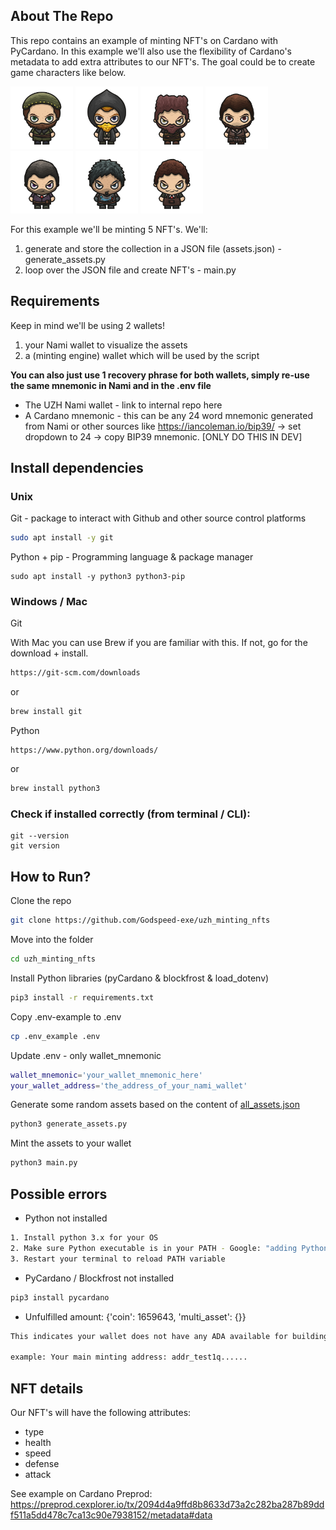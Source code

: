 ## About The Repo

This repo contains an example of minting NFT's on Cardano with PyCardano. In this example we'll also use the flexibility of Cardano's metadata to add extra attributes to our NFT's. The goal could be to create game characters like below.
<p float="left">

<img src="assets/artist.png" alt="Artist" width="100"/>
<img src="assets/astrologer.png" alt="Artist" width="100"/>
<img src="assets/blacksmith.png" alt="Artist" width="100"/>
<img src="assets/citizen.png" alt="Artist" width="100"/>
<img src="assets/herbalist.png" alt="Artist" width="100"/>
<img src="assets/hunter.png" alt="Artist" width="100"/>
<img src="assets/jeweler.png" alt="Artist" width="100"/>
</p>


For this example we'll be minting 5 NFT's. We'll:
1. generate and store the collection in a JSON file (assets.json) - generate_assets.py
2. loop over the JSON file and create NFT's - main.py



## Requirements

Keep in mind we'll be using 2 wallets!
1. your Nami wallet to visualize the assets
2. a (minting engine) wallet which will be used by the script

**You can also just use 1 recovery phrase for both wallets, simply re-use the same mnemonic in Nami and in the .env file**

- The UZH Nami wallet - link to internal repo here
- A Cardano mnemonic - this can be any 24 word mnemonic generated from Nami or other sources like https://iancoleman.io/bip39/ -> set dropdown to 24 -> copy BIP39 mnemonic. [ONLY DO THIS IN DEV]

## Install dependencies


### Unix 
Git - package to interact with Github and other source control platforms


```bash
sudo apt install -y git
```

Python + pip - Programming language & package manager

    sudo apt install -y python3 python3-pip

### Windows / Mac

Git 

With Mac you can use Brew if you are familiar with this. If not, go for the download + install. 


```bash
https://git-scm.com/downloads
```
or
```bash
brew install git
```

Python

```
https://www.python.org/downloads/
```
or
```bash
brew install python3
```

### Check if installed correctly (from terminal / CLI):

    git --version
    git version





## How to Run?

Clone the repo
```bash
git clone https://github.com/Godspeed-exe/uzh_minting_nfts
```

Move into the folder
```bash
cd uzh_minting_nfts
```
Install Python libraries (pyCardano & blockfrost & load_dotenv)
```bash
pip3 install -r requirements.txt
```

Copy .env-example to .env
```bash
cp .env_example .env
```

Update .env - only wallet_mnemonic
```bash
wallet_mnemonic='your_wallet_mnemonic_here'
your_wallet_address='the_address_of_your_nami_wallet'
```

Generate some random assets based on the content of [all_assets.json](all_assets.json)
```bash
python3 generate_assets.py
```
Mint the assets to your wallet
```bash
python3 main.py
```

## Possible errors

- Python not installed
```bash
1. Install python 3.x for your OS
2. Make sure Python executable is in your PATH - Google: "adding Python to PATH [your OS here]"
3. Restart your terminal to reload PATH variable
```

- PyCardano / Blockfrost not installed
```bash
pip3 install pycardano
```

- Unfulfilled amount:
 {'coin': 1659643, 'multi_asset': {}}
```bash
This indicates your wallet does not have any ADA available for building the transaction. Make sure you send ADA (ex: 10 ADA) to the address generated in your terminal.

example: Your main minting address: addr_test1q......
```
## NFT details
Our NFT's will have the following attributes: 
- type
- health
- speed
- defense
- attack

See example on Cardano Preprod: https://preprod.cexplorer.io/tx/2094d4a9ffd8b8633d73a2c282ba287b89ddf511a5dd478c7ca13c90e7938152/metadata#data